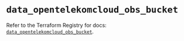 # `data_opentelekomcloud_obs_bucket`

Refer to the Terraform Registry for docs: [`data_opentelekomcloud_obs_bucket`](https://registry.terraform.io/providers/opentelekomcloud/opentelekomcloud/1.36.15/docs/data-sources/obs_bucket).
